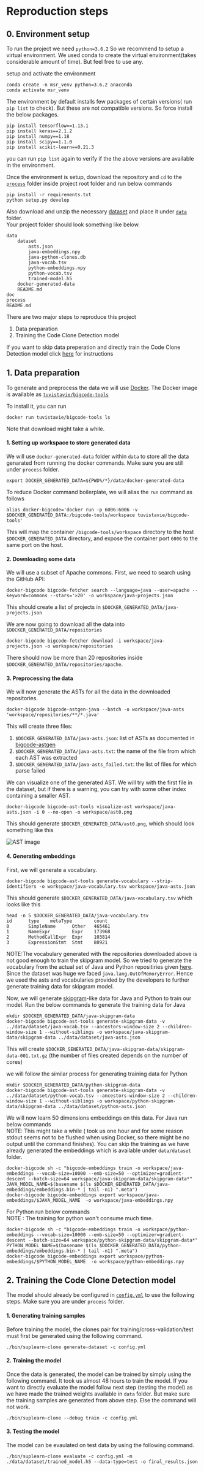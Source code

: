 # Reproduction steps

## 0. Environment setup

To run the project we need `python=3.6.2` So we recommend to setup a virtual environment.
We used conda to create the virtual environment(takes considerable amount of time).
But feel free to use any.

setup and activate the environment
```
conda create -n msr_venv python=3.6.2 anaconda
conda activate msr_venv
```
The environment by default installs few packages of certain versions( run `pip list` to check).
But these are not compatible versions. So force install the below packages.
```
pip install tensorflow==1.13.1
pip install keras==2.1.2
pip install numpy==1.18
pip install scipy==1.1.0
pip install scikit-learn==0.21.3
```
you can run `pip list` again to verify if the the above versions are available in the environment.

Once the environment is setup, download the repository and `cd` to the [`process`][16] folder inside project root folder and run below
commands
```
pip install -r requirements.txt
python setup.py develop
```

Also download and unzip the necessary [dataset][15] and place it under [`data`][14] folder.<br/>
Your project folder should look something like below.

```
data
    dataset
        asts.json
        java-embeddings.npy
        java-python-clones.db
        java-vocab.tsv
        python-embeddings.npy
        python-vocab.tsv
        trained-model.h5
    docker-generated-data
    README.md
doc
process
README.md
```


There are two major steps to reproduce this project

1. Data preparation
2. Training the Code Clone Detection model

If you want to skip data preperation and directly train the Code Clone Detection model click [here][12] for instructions
## 1. Data preparation


To generate and preprocess the data we will use [Docker][1].
The Docker image is available as [`tuvistavie/bigcode-tools`][2]

To install it, you can run

```
docker run tuvistavie/bigcode-tools ls
```
Note that download might take a while.

#### 1. Setting up workspace to store generated data
 
 We will use `docker-generated-data` folder within `data` to store all the data genarated from running the docker commands. 
 Make sure you are still under `process` folder.
```
export DOCKER_GENERATED_DATA=${PWD%/*}/data/docker-generated-data
```

To reduce Docker command boilerplate, we will alias the `run` command as follows

```
alias docker-bigcode='docker run -p 6006:6006 -v $DOCKER_GENERATED_DATA:/bigcode-tools/workspace tuvistavie/bigcode-tools'
```

This will map the container `/bigcode-tools/workspace` directory to the host `$DOCKER_GENERATED_DATA`
directory, and expose the container port `6006` to the same port on the host.

#### 2. Downloading some data

We will use a subset of Apache commons. First, we need to search using
the GitHub API:

```
docker-bigcode bigcode-fetcher search --language=java --user=apache --keyword=commons --stars='>20' -o workspace/java-projects.json
```

This should create a list of projects in `$DOCKER_GENERATED_DATA/java-projects.json`

We are now going to download all the data into `$DOCKER_GENERATED_DATA/repositories`

```
docker-bigcode bigcode-fetcher download -i workspace/java-projects.json -o workspace/repositories
```

There should now be more than 20 repositories inside `$DOCKER_GENERATED_DATA/repositories/apache`.


#### 3. Preprocessing the data

We will now generate the ASTs for all the data in the downloaded repositories.

```
docker-bigcode bigcode-astgen-java --batch -o workspace/java-asts 'workspace/repositories/**/*.java'
```

This will create three files:

1. `$DOCKER_GENERATED_DATA/java-asts.json`: list of ASTs as documented in [bigcode-astgen](../bigcode-astgen/README.md)
2. `$DOCKER_GENERATED_DATA/java-asts.txt`: the name of the file from which each AST was extracted
3. `$DOCKER_GENERATED_DATA/java-asts_failed.txt`: the list of files for which parse failed 

We can visualize one of the generated AST. We will try with the first file in the dataset,
but if there is a warning, you can try with some other index containing a smaller AST.

```
docker-bigcode bigcode-ast-tools visualize-ast workspace/java-asts.json -i 0 --no-open -o workspace/ast0.png
```

This should generate `$DOCKER_GENERATED_DATA/ast0.png`, which should look something like this

![AST image][4]

#### 4. Generating embeddings

First, we will generate a vocabulary.

```
docker-bigcode bigcode-ast-tools generate-vocabulary --strip-identifiers -o workspace/java-vocabulary.tsv workspace/java-asts.json
```

This should generate `$DOCKER_GENERATED_DATA/java-vocabulary.tsv` which looks like this

```
head -n 5 $DOCKER_GENERATED_DATA/java-vocabulary.tsv
id      type    metaType        count
0       SimpleName      Other   465461
1       NameExpr        Expr    173968
2       MethodCallExpr  Expr    103814
3       ExpressionStmt  Stmt    80921
```

NOTE:The vocabulary generated with the repositories downloaded above is not good enough to train the skipgram model.
So we tried to generate the vocabulary from the actual set of Java and Python repositiries given [here][11].
Since the dataset was huge we faced `java.lang.OutOfMemoryError`. Hence we used the asts and vocabularies provided
by the developers to further generate training data for skipgram model.

Now, we will generate [skipgram][6]-like data for Java and Python to train our model.
Run the below commands to generate the training data for Java 
```
mkdir $DOCKER_GENERATED_DATA/java-skipgram-data
docker-bigcode bigcode-ast-tools generate-skipgram-data -v ../data/dataset/java-vocab.tsv --ancestors-window-size 2 --children-window-size 1 --without-siblings -o workspace/java-skipgram-data/skipgram-data ../data/dataset/java-asts.json
```

This will create `$DOCKER_GENERATED_DATA/java-skipgram-data/skipgram-data-001.txt.gz`
(the number of files created depends on the number of cores)

we will follow the similar process for generating training data for Python
```
mkdir $DOCKER_GENERATED_DATA/python-skipgram-data
docker-bigcode bigcode-ast-tools generate-skipgram-data -v ../data/dataset/python-vocab.tsv --ancestors-window-size 2 --children-window-size 1 --without-siblings -o workspace/python-skipgram-data/skipgram-data ../data/dataset/python-asts.json
```

We will now learn 50 dimensions embeddings on this data.
For Java run below commands<br/>
NOTE: This might take a while ( took us one hour and for some reason stdout seems not to be flushed when using Docker,
so there might be no output until the command finishes). You can skip the training as we have already generated the embeddings
which is available under `data/dataset` folder.

```
docker-bigcode sh -c "bigcode-embeddings train -o workspace/java-embeddings --vocab-size=10000 --emb-size=50 --optimizer=gradient-descent --batch-size=64 workspace/java-skipgram-data/skipgram-data*"
JAVA_MODEL_NAME=$(basename $(ls $DOCKER_GENERATED_DATA/java-embeddings/embeddings.bin-* | tail -n1) ".meta")
docker-bigcode bigcode-embeddings export workspace/java-embeddings/$JAVA_MODEL_NAME  -o workspace/java-embeddings.npy

```
For Python run below commands<br/>
NOTE : The training for python won't consume much time.
```
docker-bigcode sh -c "bigcode-embeddings train -o workspace/python-embeddings --vocab-size=10000 --emb-size=50 --optimizer=gradient-descent --batch-size=64 workspace/python-skipgram-data/skipgram-data*"
PYTHON_MODEL_NAME=$(basename $(ls $DOCKER_GENERATED_DATA/python-embeddings/embeddings.bin-* | tail -n1) ".meta")
docker-bigcode bigcode-embeddings export workspace/python-embeddings/$PYTHON_MODEL_NAME  -o workspace/python-embeddings.npy

```
## 2. Training the Code Clone Detection model

The model should already be configured in [`config.yml`][13] to use the following steps. Make sure you are under `process` folder.

#### 1. Generating training samples
Before training the model, the clones pair for training/cross-validation/test must first be generated using the following command.
```
./bin/suplearn-clone generate-dataset -c config.yml
```

#### 2. Training the model
Once the data is generated, the model can be trained by simply using the following command. It took us almost 48 hours to train the model.
If you want to directly evaluate the model follow next step (testing the model) as we have made the trained weights available in `data` folder. But make sure 
the training samples are generated from above step. Else the command will not work.
```
./bin/suplearn-clone --debug train -c config.yml
```

#### 3. Testing the model
The model can be evaulated on test data by using the following command.
```
./bin/suplearn-clone evaluate -c config.yml -m ./data/dataset/trained_model.h5 --data-type=test -o final_results.json
```


[1]: https://docs.docker.com/engine/installation/
[2]: https://hub.docker.com/r/tuvistavie/bigcode-tools/
[3]: http://www.graphviz.org/
[4]: https://user-images.githubusercontent.com/1436271/31431330-56bc32f6-aeae-11e7-9c12-59efe34189a3.png
[5]: https://user-images.githubusercontent.com/1436271/31432039-6f640728-aeb0-11e7-9758-4454f492ca5d.png
[6]: https://www.tensorflow.org/tutorials/word2vec
[7]: https://github.com/tensorflow/tensorboard
[8]: https://user-images.githubusercontent.com/1436271/31433555-af44a02e-aeb4-11e7-86c7-79d224c3f908.png
[9]: https://user-images.githubusercontent.com/1436271/31434689-071240d8-aeb8-11e7-9c72-cc10b08a48e9.png
[10]: https://user-images.githubusercontent.com/1436271/31435872-03864c08-aebc-11e7-9ea3-be405ee8babd.png
[11]: https://daniel.perez.sh/research/2019/cross-language-clones/
[12]: https://github.com/nagaraj-bahubali/Cross-Language-Clone-Detection/blob/master/doc/README.md#2-training-the-code-clone-detection-model
[13]: https://github.com/nagaraj-bahubali/Cross-Language-Clone-Detection/blob/master/process/config.yml
[14]: https://github.com/nagaraj-bahubali/Cross-Language-Clone-Detection/tree/master/data
[15]: https://cloud.uni-koblenz-landau.de/s/D3LqfnpCcpbjGRr
[16]: https://github.com/nagaraj-bahubali/Cross-Language-Clone-Detection/tree/master/process

